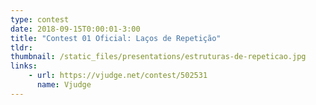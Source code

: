 ```yaml
---
type: contest
date: 2018-09-15T0:00:01-3:00
title: "Contest 01 Oficial: Laços de Repetição"
tldr: 
thumbnail: /static_files/presentations/estruturas-de-repeticao.jpg
links: 
    - url: https://vjudge.net/contest/502531
      name: Vjudge
---
```

